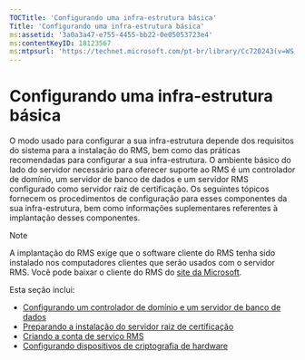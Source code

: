 ```yaml
---
TOCTitle: 'Configurando uma infra-estrutura básica'
Title: 'Configurando uma infra-estrutura básica'
ms:assetid: '3a0a3a47-e755-4455-bb22-0e05053723e4'
ms:contentKeyID: 18123567
ms:mtpsurl: 'https://technet.microsoft.com/pt-br/library/Cc720243(v=WS.10)'
---
```


Configurando uma infra-estrutura básica
=======================================
    
O modo usado para configurar a sua infra-estrutura depende dos requisitos do sistema para a instalação do RMS, bem como das práticas recomendadas para configurar a sua infra-estrutura. O ambiente básico do lado do servidor necessário para oferecer suporte ao RMS é um controlador de domínio, um servidor de banco de dados e um servidor RMS configurado como servidor raiz de certificação. Os seguintes tópicos fornecem os procedimentos de configuração para esses componentes da sua infra-estrutura, bem como informações suplementares referentes à implantação desses componentes.

> [!Note]  
> A implantação do RMS exige que o software cliente do RMS tenha sido instalado nos computadores clientes que serão usados com o servidor RMS. Você pode baixar o cliente do RMS do [site da Microsoft](http://go.microsoft.com/fwlink/?linkid=18134).

Esta seção inclui:

-   [Configurando um controlador de domínio e um servidor de banco de dados](https://technet.microsoft.com/d20f8305-9f9e-4760-bfbf-82824db60d1f)
-   [Preparando a instalação do servidor raiz de certificação](https://technet.microsoft.com/ed51605e-8b17-4155-8d83-f6777f499b7b)
-   [Criando a conta de serviço RMS](https://technet.microsoft.com/6eb38729-f0f0-431a-bc8c-17102cf175d8)
-   [Configurando dispositivos de criptografia de hardware](https://technet.microsoft.com/3a35a8ea-696c-4005-9892-cac6e773497a)
